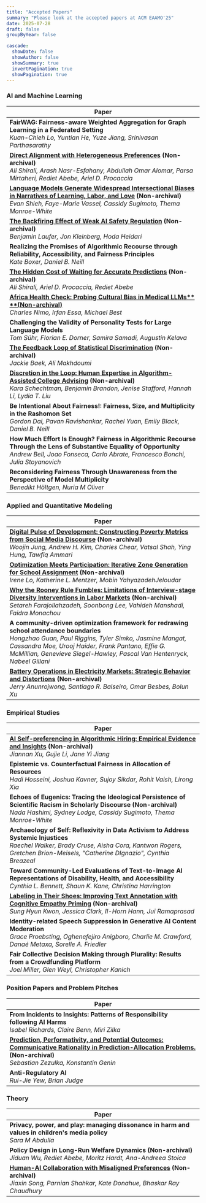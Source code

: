 ```yaml
---
title: "Accepted Papers"
summary: "Please look at the accepted papers at ACM EAAMO'25"
date: 2025-07-28
draft: false
groupByYear: false

cascade:
  showDate: false
  showAuthor: false
  showSummary: true
  invertPagination: true
  showPagination: true
---
```

### AI and Machine Learning

| Paper |
|-------|
| **FairWAG: Fairness-aware Weighted Aggregation for Graph Learning in a Federated Setting**<br><em>Kuan-Chieh Lo, Yuntian He, Yuze Jiang, Srinivasan Parthasarathy</em> |
| **[Direct Alignment with Heterogeneous Preferences](papers/direct_alignment.pdf)** **(Non-archival)**<br><em>Ali Shirali, Arash Nasr-Esfahany, Abdullah Omar Alomar, Parsa Mirtaheri, Rediet Abebe, Ariel D. Procaccia</em> |
| **[Language Models Generate Widespread Intersectional Biases in Narratives of Learning, Labor, and Love](papers/language_models_generate_widespread_intersectional_biases.pdf)** **(Non-archival)**<br><em>Evan Shieh, Faye-Marie Vassel, Cassidy Sugimoto, Thema Monroe-White</em> |
| **[The Backfiring Effect of Weak AI Safety Regulation](papers/the_backfiring_effect_of_weak_ai_safety_regulation.pdf)** **(Non-archival)**<br><em>Benjamin Laufer, Jon Kleinberg, Hoda Heidari</em> |
| **Realizing the Promises of Algorithmic Recourse through Reliability, Accessibility, and Fairness Principles**<br><em>Kate Boxer, Daniel B. Neill</em> |
| **[The Hidden Cost of Waiting for Accurate Predictions](papers/the_hidden_cost_of_waiting_for_accurate_predictions.pdf)** **(Non-archival)**<br><em>Ali Shirali, Ariel D. Procaccia, Rediet Abebe</em> |
| **[Africa Health Check: Probing Cultural Bias in Medical LLMs** **(Non-archival)](papers/africa_health_check.pdf)**<br><em>Charles Nimo, Irfan Essa, Michael Best</em> |
| **Challenging the Validity of Personality Tests for Large Language Models**<br><em>Tom Sühr, Florian E. Dorner, Samira Samadi, Augustin Kelava</em> |
| **[The Feedback Loop of Statistical Discrimination](papers/the_feedback_loop_of_statistical_discrimination.pdf)** **(Non-archival)**<br><em>Jackie Baek, Ali Makhdoumi</em> |
| **[Discretion in the Loop: Human Expertise in Algorithm-Assisted College Advising](papers/discretion_in_the_loop.pdf)** **(Non-archival)**<br><em>Kara Schechtman, Benjamin Brandon, Jenise Stafford, Hannah Li, Lydia T. Liu</em> |
| **Be Intentional About Fairness!: Fairness, Size, and Multiplicity in the Rashomon Set**<br><em>Gordon Dai, Pavan Ravishankar, Rachel Yuan, Emily Black, Daniel B. Neill</em> |
| **How Much Effort Is Enough? Fairness in Algorithmic Recourse Through the Lens of Substantive Equality of Opportunity**<br><em>Andrew Bell, Joao Fonseca, Carlo Abrate, Francesco Bonchi, Julia Stoyanovich</em> |
| **Reconsidering Fairness Through Unawareness from the Perspective of Model Multiplicity**<br><em>Benedikt Höltgen, Nuria M Oliver</em> |

### Applied and Quantitative Modeling

| Paper |
|-------|
| **[Digital Pulse of Development: Constructing Poverty Metrics from Social Media Discourse](papers/digital_pulse_of_development.pdf)** **(Non-archival)**<br><em>Woojin Jung, Andrew H. Kim, Charles Chear, Vatsal Shah, Ying Hung, Tawfiq Ammari</em> |
| **[Optimization Meets Participation: Iterative Zone Generation for School Assignment](papers/optimization_meets_participation.pdf)** **(Non-archival)**<br><em>Irene Lo, Katherine L. Mentzer, Mobin YahyazadehJeloudar</em> |
| **[Why the Rooney Rule Fumbles: Limitations of Interview-stage Diversity Interventions in Labor Markets](papers/why_the_rooney_rule_fumbles.pdf)** **(Non-archival)**<br><em>Setareh Farajollahzadeh, Soonbong Lee, Vahideh Manshadi, Faidra Monachou</em> |
| **A community-driven optimization framework for redrawing school attendance boundaries**<br><em>Hongzhao Guan, Paul Riggins, Tyler Simko, Jasmine Mangat, Cassandra Moe, Urooj Haider, Frank Pantano, Effie G. McMillian, Genevieve Siegel-Hawley, Pascal Van Hentenryck, Nabeel Gillani</em> |
| **[Battery Operations in Electricity Markets: Strategic Behavior and Distortions](papers/battery_operations_in_electricity_markets.pdf)** **(Non-archival)**<br><em>Jerry Anunrojwong, Santiago R. Balseiro, Omar Besbes, Bolun Xu</em> |

### Empirical Studies

| Paper |
|-------|
| **[AI Self-preferencing in Algorithmic Hiring: Empirical Evidence and Insights](papers/ai_self-preferencing_in_algorithmic_hiring.pdf)** **(Non-archival)**<br><em>Jiannan Xu, Gujie Li, Jane Yi Jiang</em> |
| **Epistemic vs. Counterfactual Fairness in Allocation of Resources**<br><em>Hadi Hosseini, Joshua Kavner, Sujoy Sikdar, Rohit Vaish, Lirong Xia</em> |
| **Echoes of Eugenics: Tracing the Ideological Persistence of Scientific Racism in Scholarly Discourse** **(Non-archival)**<br><em>Nada Hashimi, Sydney Lodge, Cassidy Sugimoto, Thema Monroe-White</em> |
| **Archaeology of Self: Reflexivity in Data Activism to Address Systemic Injustices**<br><em>Raechel Walker, Brady Cruse, Aisha Cora, Kantwon Rogers, Gretchen Brion-Meisels, "Catherine DIgnazio", Cynthia Breazeal</em> |
| **Toward Community-Led Evaluations of Text-to-Image AI Representations of Disability, Health, and Accessibility**<br><em>Cynthia L. Bennett, Shaun K. Kane, Christina Harrington</em> |
| **[Labeling in Their Shoes: Improving Text Annotation with Cognitive Empathy Priming](papers/labeling_in_their_shoes.pdf)** **(Non-archival)**<br><em>Sung Hyun Kwon, Jessica Clark, Il-Horn Hann, Jui Ramaprasad</em> |
| **Identity-related Speech Suppression in Generative AI Content Moderation**<br><em>Grace Proebsting, Oghenefejiro Anigboro, Charlie M. Crawford, Danaé Metaxa, Sorelle A. Friedler</em> |
| **Fair Collective Decision Making through Plurality: Results from a Crowdfunding Platform**<br><em>Joel Miller, Glen Weyl, Christopher Kanich</em> |

### Position Papers and Problem Pitches

| Paper |
|-------|
| **From Incidents to Insights: Patterns of Responsibility following AI Harms**<br><em>Isabel Richards, Claire Benn, Miri Zilka</em> |
| **[Prediction, Performativity, and Potential Outcomes: Communicative Rationality in Prediction-Allocation Problems.](papers/prediction_performativity_and_potential_outcomes.pdf)** **(Non-archival)**<br><em>Sebastian Zezulka, Konstantin Genin</em> |
| **Anti-Regulatory AI**<br><em>Rui-Jie Yew, Brian Judge</em> |

### Theory

| Paper |
|-------|
| **Privacy, power, and play: managing dissonance in harm and values in children's media policy**<br><em>Sara M Abdulla</em> |
| **Policy Design in Long-Run Welfare Dynamics** **(Non-archival)**<br><em>Jiduan Wu, Rediet Abebe, Moritz Hardt, Ana-Andreea Stoica</em> |
| **[Human-AI Collaboration with Misaligned Preferences](papers/human-ai_collaboration_with_misaligned_preferences.pdf)** **(Non-archival)**<br><em>Jiaxin Song, Parnian Shahkar, Kate Donahue, Bhaskar Ray Chaudhury</em> |